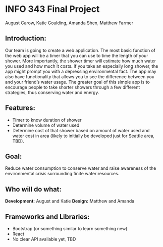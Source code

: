 # INFO 343 Final Project

August Carow, Katie Goulding, Amanda Shen, Matthew Farmer 

<!-- Description of what we will build -->

## Introduction:
Our team is going to create a web application. The most basic function of the web app will be a timer that you can use to time the length of your shower. More importantly, the shower timer will estimate how much water you used and how much it costs. If you take an especially long shower, the app might prompt you with a depressing environmental fact. The app may also have functionality that allows you to see the difference between you and your friend’s water usage. The greater goal of this simple app is to encourage people to take shorter showers through a few different strategies, thus conserving water and energy.

## Features:
* Timer to know duration of shower
* Determine volume of water used
* Determine cost of that shower based on amount of water used and water cost in area (likely to initially be developed just for Seattle area, TBD).

## Goal:
Reduce water consumption to conserve water and raise awareness of the environmental crisis surrounding finite water resources.

<!-- Who will build what -->

## Who will do what:
**Development:** August and Katie
**Design:** Matthew and Amanda

<!-- Frameworks and libraries we will use -->

## Frameworks and Libraries:
* Bootstrap (or something similar to learn something new)
* React
* No clear API available yet, TBD
